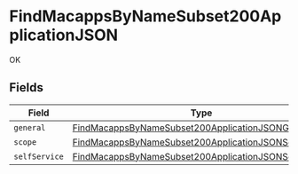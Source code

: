 # FindMacappsByNameSubset200ApplicationJSON

OK


## Fields

| Field                                                                                                                                   | Type                                                                                                                                    | Required                                                                                                                                | Description                                                                                                                             |
| --------------------------------------------------------------------------------------------------------------------------------------- | --------------------------------------------------------------------------------------------------------------------------------------- | --------------------------------------------------------------------------------------------------------------------------------------- | --------------------------------------------------------------------------------------------------------------------------------------- |
| `general`                                                                                                                               | [FindMacappsByNameSubset200ApplicationJSONGeneral](../../models/operations/findmacappsbynamesubset200applicationjsongeneral.md)         | :heavy_minus_sign:                                                                                                                      | N/A                                                                                                                                     |
| `scope`                                                                                                                                 | [FindMacappsByNameSubset200ApplicationJSONScope](../../models/operations/findmacappsbynamesubset200applicationjsonscope.md)             | :heavy_minus_sign:                                                                                                                      | N/A                                                                                                                                     |
| `selfService`                                                                                                                           | [FindMacappsByNameSubset200ApplicationJSONSelfService](../../models/operations/findmacappsbynamesubset200applicationjsonselfservice.md) | :heavy_minus_sign:                                                                                                                      | N/A                                                                                                                                     |